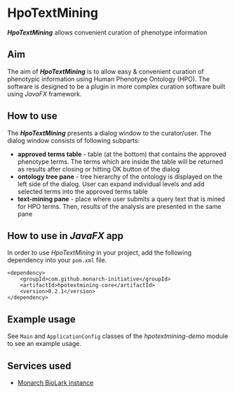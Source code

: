 # HpoTextMining
***HpoTextMining*** allows convenient curation of phenotype information

## Aim
The aim of ***HpoTextMining*** is to allow easy & convenient curation of phenotypic information using Human Phenotype Ontology (HPO).
The software is designed to be a plugin in more complex curation software built using *JavaFX* framework.

## How to use
The ***HpoTextMining*** presents a dialog window to the curator/user. The dialog window consists of following subparts:

- **approved terms table** - table (at the bottom) that contains the approved phenotype terms. The terms which are inside the table will be returned as results after closing or hitting OK button of the dialog
- **ontology tree pane** - tree hierarchy of the ontology is displayed on the left side of the dialog. User can expand individual levels and add selected terms into the approved terms table
- **text-mining pane** - place where user submits a query text that is mined for HPO terms. Then, results of the analysis are presented in the same pane


## How to use in *JavaFX* app
In order to use *HpoTextMining* in your project, add the following dependency into your `pom.xml` file.
```
<dependency>
	<groupId>com.github.monarch-initiative</groupId>
	<artifactId>hpotextmining-core</artifactId>
	<version>0.2.1</version>
</dependency>
```
## Example usage
See `Main` and `ApplicationConfig` classes of the *hpotextmining-demo* module to see an example usage.

## Services used

 * [Monarch BioLark instance](https://phenotyper.monarchinitiative.org:5678)

